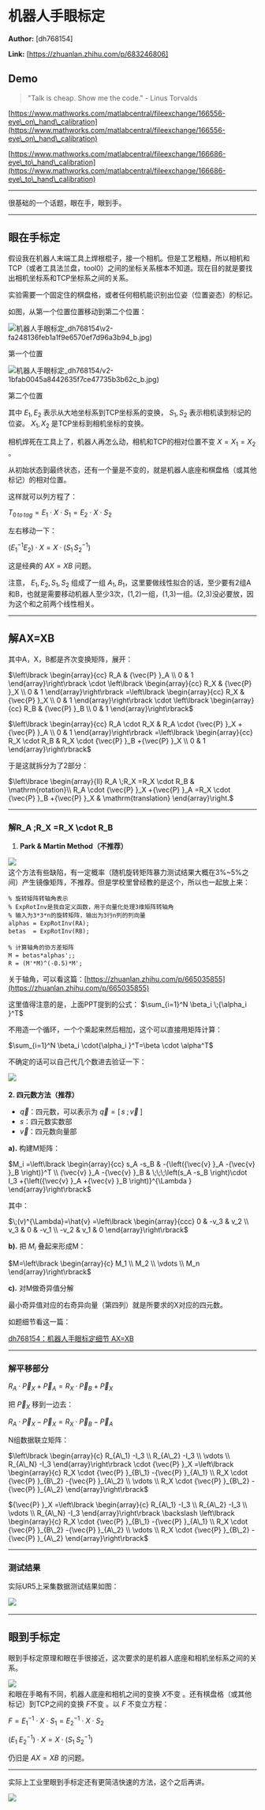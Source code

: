 # 机器人手眼标定

 **Author:** [dh768154]

 **Link:** [https://zhuanlan.zhihu.com/p/683246806]

## Demo  

> "Talk is cheap. Show me the code." - Linus Torvalds

[https://www.mathworks.com/matlabcentral/fileexchange/166556-eye\_on\_hand\_calibration](https://www.mathworks.com/matlabcentral/fileexchange/166556-eye\_on\_hand\_calibration)

[https://www.mathworks.com/matlabcentral/fileexchange/166686-eye\_to\_hand\_calibration](https://www.mathworks.com/matlabcentral/fileexchange/166686-eye\_to\_hand\_calibration)



---

很基础的一个话题，眼在手，眼到手。



---

## 眼在手标定  
假设我在机器人末端工具上焊根棍子，接一个相机。但是工艺粗糙，所以相机和TCP（或者工具法兰盘，tool0）之间的坐标关系根本不知道。现在目的就是要找出相机坐标系和TCP坐标系之间的关系。

实验需要一个固定住的棋盘格，或者任何相机能识别出位姿（位置姿态）的标记。

如图，从第一个位置位置移动到第二个位置：


![](.\(20240528)机器人手眼标定_dh768154\v2-fa248136feb1a1f9e6570ef7d96a3b94_b.jpg)


第一个位置


![](.\(20240528)机器人手眼标定_dh768154/v2-1bfab0045a8442635f7ce47735b3b62c_b.jpg)  


第二个位置

  

其中 $E_1,E_2$ 表示从大地坐标系到TCP坐标系的变换， $S_1,S_2$ 表示相机读到标记的位姿。 $X_1,X_2$ 是TCP坐标到相机坐标的变换。

相机焊死在工具上了，机器人再怎么动，相机和TCP的相对位置不变 $X=X_1=X_2$ 。

从初始状态到最终状态，还有一个量是不变的，就是机器人底座和棋盘格（或其他标记）的相对位置。

这样就可以列方程了：

$T_{0\, to\, tag}=E_1\cdot X\cdot S_1=E_2\cdot X\cdot S_2$ 

  


左右移动一下：

$({E_1}^{-1}E_2)\cdot X=X\cdot (S_1\, {S_2}^{-1})$ 

这是经典的 $AX=XB$ 问题。

  


注意， $E_1,E_2,S_1,S_2$ 组成了一组 $A_1,B_1$，这里要做线性拟合的话，至少要有2组A和B，也就是需要移动机器人至少3次，(1,2)一组，(1,3)一组。(2,3)没必要放，因为这个和之前两个线性相关。 



---

## 解AX=XB  
其中A，X，B都是齐次变换矩阵，展开：

$\left\lbrack \begin{array}{cc} R_A  & {\vec{P} }_A \\ 0 & 1 \end{array}\right\rbrack \cdot \left\lbrack \begin{array}{cc} R_X  & {\vec{P} }_X \\ 0 & 1 \end{array}\right\rbrack =\left\lbrack \begin{array}{cc} R_X  & {\vec{P} }_X \\ 0 & 1 \end{array}\right\rbrack \cdot \left\lbrack \begin{array}{cc} R_B  & {\vec{P} }_B \\ 0 & 1 \end{array}\right\rbrack$ 

$\left\lbrack \begin{array}{cc} R_A \cdot R_X  & R_A \cdot {\vec{P} }_X +{\vec{P} }_A \\ 0 & 1 \end{array}\right\rbrack =\left\lbrack \begin{array}{cc} R_X \cdot R_B  & R_X \cdot {\vec{P} }_B +{\vec{P} }_X \\ 0 & 1 \end{array}\right\rbrack$ 

于是这就拆分为了2部分：

$\left\lbrace \begin{array}{ll} R_A \;R_X =R_X \cdot R_B  & \mathrm{rotation}\\ R_A \cdot {\vec{P} }_X +{\vec{P} }_A =R_X \cdot {\vec{P} }_B +{\vec{P} }_X  & \mathrm{translation} \end{array}\right.$ 



---

### 解R\_A \;R\_X =R\_X \cdot R\_B  
1. **Park & Martin Method（不推荐）**

![]((20240528)机器人手眼标定_dh768154/v2-96d459eee322295b9fec88886bf5ff17_b.jpg)  
这个方法有些缺陷，有一定概率（随机旋转矩阵暴力测试结果大概在3%~5%之间）产生镜像矩阵，不推荐。但是学校里曾经教的是这个，所以也一起放上来：


```
% 旋转矩阵转轴角表示
% ExpRotInv是我自定义函数，用于向量化处理3维矩阵转轴角
% 输入为3*3*n的旋转矩阵，输出为3行n列的列向量
alphas = ExpRotInv(RA); 
betas  = ExpRotInv(RB);

% 计算轴角的协方差矩阵
M = betas*alphas';;
R = (M'*M)^(-0.5)*M';
```
关于轴角，可以看这篇：[https://zhuanlan.zhihu.com/p/665035855](https://zhuanlan.zhihu.com/p/665035855)

  


这里值得注意的是，上面PPT提到的公式： $\sum_{i=1}^N \beta_i \;{\alpha_i }^T$ 

不用造一个循环，一个个乘起来然后相加，这个可以直接用矩阵计算：

$\sum_{i=1}^N \beta_i \cdot{\alpha_i }^T=\beta \cdot \alpha^T$ 

不确定的话可以自己代几个数进去验证一下：

![]((20240528)机器人手眼标定_dh768154/v2-d8b8016b29ba75d9508cc06fb4d550af_b.jpg)  



**2. 四元数方法（推荐）**

* $\vec{q}$：四元数，可以表示为 $\vec{q} =\left\lbrack \, s\;;\vec{v} \;\right\rbrack$
* $s$：四元数实数部
* $\vec{v}$：四元数向量部

**a).** 构建M矩阵：

$M_i =\left\lbrack \begin{array}{cc} s_A -s_B  & -{\left({\vec{v} }_A -{\vec{v} }_B \right)}^T \\ {\vec{v} }_A -{\vec{v} }_B  & \;\;\;\left(s_A -s_B \right)\cdot I_3 +{\left({\vec{v} }_A +{\vec{v} }_B \right)}^{\Lambda }  \end{array}\right\rbrack$ 

其中：

$\;(v)^{\Lambda}=\hat{v} =\left\lbrack \begin{array}{ccc} 0 & -v_3  & v_2 \\ v_3  & 0 & -v_1 \\ -v_2  & v_1  & 0 \end{array}\right\rbrack$ 

**b).** 把 $M_i$ 叠起来形成M：

$M=\left\lbrack \begin{array}{c} M_1 \\ M_2 \\ \vdots \\ M_n  \end{array}\right\rbrack$ 

**c).** 对M做奇异值分解

最小奇异值对应的右奇异向量（第四列）就是所要求的X对应的四元数。

  


如题细节看这一篇：

[dh768154：机器人手眼标定细节 AX=XB](https://zhuanlan.zhihu.com/p/683907941)

---

### 解平移部分  
$R_A \cdot {\vec{P} }_X +{\vec{P} }_A =R_X \cdot {\vec{P} }_B +{\vec{P} }_X$ 

把 ${\vec{P} }_X$ 移到一边去：

$R_A \cdot {\vec{P} }_X -{\vec{P} }_X =R_X \cdot {\vec{P} }_B -{\vec{P} }_A$ 

N组数据联立矩阵：

$\left\lbrack \begin{array}{c} R_{A\_1} -I_3 \\ R_{A\_2} -I_3 \\ \vdots \\ R_{A\_N} -I_3  \end{array}\right\rbrack \cdot {\vec{P} }_X =\left\lbrack \begin{array}{c} R_X \cdot {\vec{P} }_{B\_1} -{\vec{P} }_{A\_1} \\ R_X \cdot {\vec{P} }_{B\_2} -{\vec{P} }_{A\_2} \\ \vdots \\ R_X \cdot {\vec{P} }_{B\_2} -{\vec{P} }_{A\_2}  \end{array}\right\rbrack$ 

${\vec{P} }_X =\left\lbrack \begin{array}{c} R_{A\_1} -I_3 \\ R_{A\_2} -I_3 \\ \vdots \\ R_{A\_N} -I_3  \end{array}\right\rbrack \backslash \left\lbrack \begin{array}{c} R_X \cdot {\vec{P} }_{B\_1} -{\vec{P} }_{A\_1} \\ R_X \cdot {\vec{P} }_{B\_2} -{\vec{P} }_{A\_2} \\ \vdots \\ R_X \cdot {\vec{P} }_{B\_2} -{\vec{P} }_{A\_2}  \end{array}\right\rbrack$ 



---

### 测试结果  
实际UR5上采集数据测试结果如图：

![]((20240528)机器人手眼标定_dh768154/v2-9945a14500565dedae7e297f6eb775bf_b.jpg)  


---

## 眼到手标定  
眼到手标定原理和眼在手很接近，这次要求的是机器人底座和相机坐标系之间的关系。

![]((20240528)机器人手眼标定_dh768154/v2-2cbb310de59bbbd6608a9400aab10045_b.jpg)  
和眼在手略有不同，机器人底座和相机之间的变换 $X$不变 。还有棋盘格（或其他标记）到TCP之间的变换 $F$不变 。以 $F$ 不变立方程：

$F={E_1 }^{-1} \cdot X\cdot S_1 ={E_2 }^{-1} \cdot X\cdot S_2$ 

$\left(E_1 \;{E_2 }^{-1} \right)\cdot X=X\cdot \left(S_1 \;{S_2 }^{-1} \right)$ 

仍旧是 $AX=XB$ 的问题。



---

实际上工业里眼到手标定还有更简洁快速的方法，这个之后再讲。

![]((20240528)机器人手眼标定_dh768154/v2-b2e61f86e9ac045c0a8396f360b7aa15_b.jpg)  
